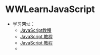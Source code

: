 # WWLearnJavaScript
* 学习网址：
  * [JavaScript教程](https://www.liaoxuefeng.com/wiki/001434446689867b27157e896e74d51a89c25cc8b43bdb3000)
  * [JavaScript 教程](http://www.runoob.com/js/js-tutorial.html)
  * [JavaScript 教程](http://www.w3school.com.cn/js/index.asp) 
  * 